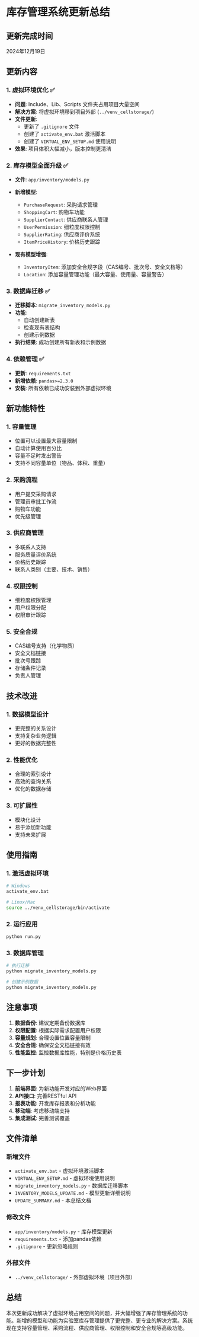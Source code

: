 # 库存管理系统更新总结

## 更新完成时间
2024年12月19日

## 更新内容

### 1. 虚拟环境优化 ✅
- **问题**: Include、Lib、Scripts 文件夹占用项目大量空间
- **解决方案**: 将虚拟环境移到项目外部 (`../venv_cellstorage/`)
- **文件更新**:
  - 更新了 `.gitignore` 文件
  - 创建了 `activate_env.bat` 激活脚本
  - 创建了 `VIRTUAL_ENV_SETUP.md` 使用说明
- **效果**: 项目体积大幅减小，版本控制更清洁

### 2. 库存模型全面升级 ✅
- **文件**: `app/inventory/models.py`
- **新增模型**:
  - `PurchaseRequest`: 采购请求管理
  - `ShoppingCart`: 购物车功能
  - `SupplierContact`: 供应商联系人管理
  - `UserPermission`: 细粒度权限控制
  - `SupplierRating`: 供应商评价系统
  - `ItemPriceHistory`: 价格历史跟踪

- **现有模型增强**:
  - `InventoryItem`: 添加安全合规字段（CAS编号、批次号、安全文档等）
  - `Location`: 添加容量管理功能（最大容量、使用量、容量警告）

### 3. 数据库迁移 ✅
- **迁移脚本**: `migrate_inventory_models.py`
- **功能**:
  - 自动创建新表
  - 检查现有表结构
  - 创建示例数据
- **执行结果**: 成功创建所有新表和示例数据

### 4. 依赖管理 ✅
- **更新**: `requirements.txt`
- **新增依赖**: `pandas>=2.3.0`
- **安装**: 所有依赖已成功安装到外部虚拟环境

## 新功能特性

### 1. 容量管理
- 位置可以设置最大容量限制
- 自动计算使用百分比
- 容量不足时发出警告
- 支持不同容量单位（物品、体积、重量）

### 2. 采购流程
- 用户提交采购请求
- 管理员审批工作流
- 购物车功能
- 优先级管理

### 3. 供应商管理
- 多联系人支持
- 服务质量评价系统
- 价格历史跟踪
- 联系人类别（主要、技术、销售）

### 4. 权限控制
- 细粒度权限管理
- 用户权限分配
- 权限审计跟踪

### 5. 安全合规
- CAS编号支持（化学物质）
- 安全文档链接
- 批次号跟踪
- 存储条件记录
- 负责人管理

## 技术改进

### 1. 数据模型设计
- 更完整的关系设计
- 支持复杂业务逻辑
- 更好的数据完整性

### 2. 性能优化
- 合理的索引设计
- 高效的查询关系
- 优化的数据存储

### 3. 可扩展性
- 模块化设计
- 易于添加新功能
- 支持未来扩展

## 使用指南

### 1. 激活虚拟环境
```bash
# Windows
activate_env.bat

# Linux/Mac
source ../venv_cellstorage/bin/activate
```

### 2. 运行应用
```bash
python run.py
```

### 3. 数据库管理
```bash
# 执行迁移
python migrate_inventory_models.py

# 创建示例数据
python migrate_inventory_models.py
```

## 注意事项

1. **数据备份**: 建议定期备份数据库
2. **权限配置**: 根据实际需求配置用户权限
3. **容量规划**: 合理设置位置容量限制
4. **安全合规**: 确保安全文档链接有效
5. **性能监控**: 监控数据库性能，特别是价格历史表

## 下一步计划

1. **前端界面**: 为新功能开发对应的Web界面
2. **API接口**: 完善RESTful API
3. **报表功能**: 开发库存报表和分析功能
4. **移动端**: 考虑移动端支持
5. **集成测试**: 完善测试覆盖

## 文件清单

### 新增文件
- `activate_env.bat` - 虚拟环境激活脚本
- `VIRTUAL_ENV_SETUP.md` - 虚拟环境使用说明
- `migrate_inventory_models.py` - 数据库迁移脚本
- `INVENTORY_MODELS_UPDATE.md` - 模型更新详细说明
- `UPDATE_SUMMARY.md` - 本总结文档

### 修改文件
- `app/inventory/models.py` - 库存模型更新
- `requirements.txt` - 添加pandas依赖
- `.gitignore` - 更新忽略规则

### 外部文件
- `../venv_cellstorage/` - 外部虚拟环境（项目外部）

## 总结

本次更新成功解决了虚拟环境占用空间的问题，并大幅增强了库存管理系统的功能。新增的模型和功能为实验室库存管理提供了更完整、更专业的解决方案。系统现在支持容量管理、采购流程、供应商管理、权限控制和安全合规等高级功能。 